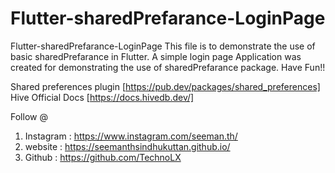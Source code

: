 # Flutter-sharedPrefarance-LoginPage
Flutter-sharedPrefarance-LoginPage
 This file is to demonstrate the use of basic sharedPrefarance in Flutter. A simple  login page  Application was created for demonstrating the use of sharedPrefarance package. Have Fun!!

Shared preferences plugin [https://pub.dev/packages/shared_preferences]<br/>
Hive Official Docs [https://docs.hivedb.dev/]<br/>


Follow @

1. Instagram : https://www.instagram.com/seeman.th/
2. website   :   https://seemanthsindhukuttan.github.io/
3. Github    : https://github.com/TechnoLX


